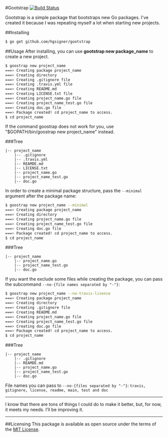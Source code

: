 #Gootstrap [![Build Status](https://travis-ci.org/hgsigner/gonumbers.svg?branch=master)](https://travis-ci.org/hgsigner/gonumbers)

Gootstrap is a simple package that bootstraps new Go packages. I've created it because I was repeating myself a lot when starting new projects.

##Installing

```bash
$ go get github.com/hgsigner/gootstrap
```

##Usage
After installing, you can use **gootstrap new package_name** to create a new project.

```bash
$ goostrap new project_name
===> Creating package project_name
===> Creating directory
===> Creating .gitignore file
===> Creating .travis.yml file
===> Creating README.md
===> Creating LICENSE.txt file
===> Creating project_name.go file
===> Creating project_name_test.go file
===> Creating doc.go file
===> Package created! cd project_name to access.
$ cd project_name
```

If the command goostrap does not work for you, use "$GOPATH/bin/goostrap new project_name" instead.

###Tree
```
|-- project_name
    |-- .gitignore
    |-- .travis.yml
    |-- REAMDE.md
    |-- LICENSE.txt
    |-- project_name.go
    |-- project_name_test.go
    |-- doc.go
```

In order to create a minimal package structure, pass the `--minimal` argument after the package name:

```bash
$ goostrap new project_name --minimal
===> Creating package project_name
===> Creating directory
===> Creating project_name.go file
===> Creating project_name_test.go file
===> Creating doc.go file
===> Package created! cd project_name to access.
$ cd project_name
```

###Tree
```
|-- project_name
    |-- project_name.go
    |-- project_name_test.go
    |-- doc.go
```

If you want the exclude some files while creating the package, you can pass the subcommand `--no-{file names separated by "-"}`:

```bash
$ goostrap new project_name --no-travis-lisence
===> Creating package project_name
===> Creating directory
===> Creating .gitignore file
===> Creating README.md
===> Creating project_name.go file
===> Creating project_name_test.go file
===> Creating doc.go file
===> Package created! cd project_name to access.
$ cd project_name
```

###Tree
```
|-- project_name
    |-- .gitignore
    |-- REAMDE.md
    |-- project_name.go
    |-- project_name_test.go
    |-- doc.go
```

File names you can pass to `--no-{files separated by "-"}`: `travis, gitignore, license, readme, main, test and doc`

- - -
I know that there are tons of things I could do to make it better, but, for now, it meets my needs. I'll be improving it.
- - -
##Licensing
This package is available as open source under the terms of the [MIT License](http://opensource.org/licenses/MIT).